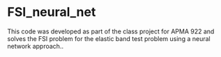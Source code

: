 # FSI_neural_net
This code was developed as part of the class project for APMA 922 and solves the FSI problem for the elastic band test problem using a neural network approach.. 
